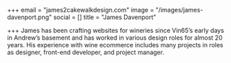 +++
email = "james2cakewalkdesign.com"
image = "/images/james-davenport.png"
social = []
title = "James Davenport"

+++
James has been crafting websites for wineries since Vin65’s early days in Andrew’s basement and has worked in various design roles for almost 20 years. His experience with wine ecommerce includes many projects in roles as designer, front-end developer, and project manager.